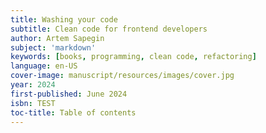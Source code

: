 ```yaml
---
title: Washing your code
subtitle: Clean code for frontend developers
author: Artem Sapegin
subject: 'markdown'
keywords: [books, programming, clean code, refactoring]
language: en-US
cover-image: manuscript/resources/images/cover.jpg
year: 2024
first-published: June 2024
isbn: TEST
toc-title: Table of contents
---
```

